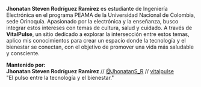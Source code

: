 **Jhonatan Steven Rodríguez Ramírez** es estudiante de Ingeniería Electrónica en el programa PEAMA de la Universidad Nacional de Colombia, sede Orinoquía. Apasionado por la electrónica y la enseñanza, busco integrar estos intereses con temas de cultura, salud y cuidado. A través de **VitalPulse**, un sitio dedicado a explorar la intersección entre estos temas, aplico mis conocimientos para crear un espacio donde la tecnología y el bienestar se conectan, con el objetivo de promover una vida más saludable y consciente. 

**Mantenido por:**  
**Jhonatan Steven Rodríguez Ramírez** // [@JhonatanS_R](https://twitter.com/JhonatanS_R) // [vitalpulse](https://github.com/jho/VitalPulse)  
"El pulso entre la tecnología y el bienestar."

